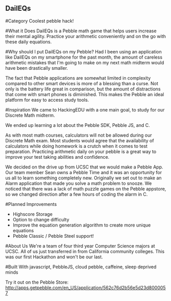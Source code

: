 ## DailEQs


#Category
Coolest pebble hack!

#What it Does
DailEQs is a Pebble math game that helps users increase their mental agility. Practice your arithmetic conveniently and on the go with these daily equations.

#Why should I put DailEQs on my Pebble?
Had I been using an application like DailEQs on my smartphone for the past month, the amount of careless arithmetic mistakes that I'm going to make on my next math midterm would have been drastically smaller.

The fact that Pebble applications are somewhat limited in complexity compared to other smart devices is more of a blessing than a curse. Not only is the battery life great in comparison, but the amount of distractions that come with smart phones is diminished. This makes the Pebble an ideal platform for easy to access study tools.

#Inspiration
We came to HackingEDU with a one main goal, to study for our Discrete Math midterm.

We ended up learning a lot about the Pebble SDK, Pebble JS, and C.

As with most math courses, calculators will not be allowed during our Discrete Math exam. Most students would agree that the availability of calculators while doing homework is a crutch when it comes to test preparation. Practicing arithmetic daily on your pebble is a great way to improve your test taking abilities and confidence.

We decided on the drive up from UCSC that we would make a Pebble App. Our team member Sean owns a Pebble Time and it was an opportunity for us all to learn something completely new. Originally we set out to make an Alarm application that made you solve a math problem to snooze. We noticed that there was a lack of math puzzle games on the Pebble appstore, so we changed direction after a few hours of coding the alarm in C.

#Planned Improvements
- Highscore Storage 
- Option to change difficulty 
- Improve the equation generation algorithm to create more unique equations
- Pebble Classic / Pebble Steel support!

#About Us
We're a team of four third year Computer Science majors at UCSC. All of us just transferred in from California community colleges. This was our first Hackathon and won't be our last.

#Built With
javascript, PebbleJS, cloud pebble, caffeine, sleep deprived minds

Try it out on the Pebble Store:
http://apps.getpebble.com/en_US/application/562c76d2b56e5d23d8000057
